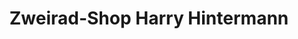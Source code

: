 ---
title: "Zweirad-Shop Harry Hintermann"
url: /bubikon/zweirad-shop-harry-hintermann/
shop: Fahrrad
---